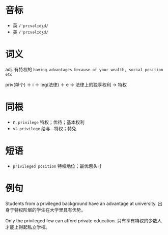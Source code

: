 # 音标

- 英 `/'prɪvəlɪdʒd/`
- 美 `/'prɪvəlɪdʒd/`

# 词义

adj. 有特权的
`having advantages because of your wealth, social position etc`



priv(单个) ＋ i ＋ leg(法律) ＋ e → 法律上的独享权利 → 特权

# 同根

- n. `privilege` 特权；优待；基本权利
- vt. `privilege` 给与…特权；特免

# 短语

- `privileged position` 特权地位；最优惠头寸

# 例句

Students from a privileged background have an advantage at university.
出身于特权阶层的学生在大学里具有优势。

Only the privileged few can afford private education.
只有享有特权的少数人才能上得起私立学校。


